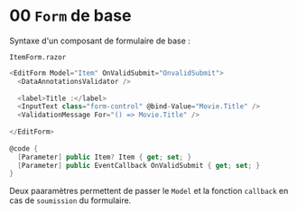 # 00 `Form` de base

Syntaxe d'un composant de formulaire de base :

`ItemForm.razor`

```cs
<EditForm Model="Item" OnValidSubmit="OnvalidSubmit">
  <DataAnnotationsValidator />
  
  <label>Title :</label>     
  <InputText class="form-control" @bind-Value="Movie.Title" />
  <ValidationMessage For="() => Movie.Title" />
  
</EditForm>
  
@code {
  [Parameter] public Item? Item { get; set; }
  [Parameter] public EventCallback OnValidSubmit { get; set; }
}  
```

Deux paaramètres permettent de passer le `Model` et la fonction `callback` en cas de `soumission` du formulaire.